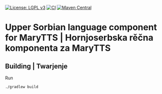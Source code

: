[![License: LGPL v3](https://img.shields.io/badge/License-LGPL%20v3-blue.svg)](https://www.gnu.org/licenses/lgpl-3.0)
[![CI](https://github.com/marytts/marytts-lang-hsb/actions/workflows/main.yml/badge.svg)](https://github.com/marytts/marytts-lang-hsb/actions/workflows/main.yml)
[![Maven Central](https://maven-badges.herokuapp.com/maven-central/de.dfki.mary/marytts-lang-hsb/badge.svg)](https://mvnrepository.com/artifact/de.dfki.mary/marytts-lang-hsb)

Upper Sorbian language component for MaryTTS | Hornjoserbska rěčna komponenta za MaryTTS
========================================================================================

Building | Twarjenje
--------------------

Run

    ./gradlew build
